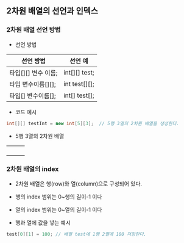 ## 2차원 배열의 선언과 인덱스

### 2차원 배열 선언 방법

- 선언 방법

| 선언 방법 |  선언 예 |
| --- | --- |
| 타입[][] 변수 이름; | int[][] test; |
| 타입 변수이름[][]; | int test[][]; |
| 타입[] 변수이름[]; | int[] test[]; |

- 코드 예시

```java
int[][] testInt = new int[5][3];  // 5행 3열의 2차원 배열을 생성한다.
```

- 5행 3열의 2차원 배열

|  |  |  |
| --- | --- | --- |
|  |  |  |
|  |  |  |
|  |  |  |
|  |  |  |

### 2차원 배열의 index

- 2차원 배열은 행(row)와 열(column)으로 구성되어 있다.
- 행의 index 범위는 0~행의 길이-1 이다
- 열의 index 범위는 0~열의 길이-1 이다

- 행과 열에 값을 넣는 예시

```java
test[0][1] = 100; // 배열 test에 1행 2열에 100 저장한다.
```
